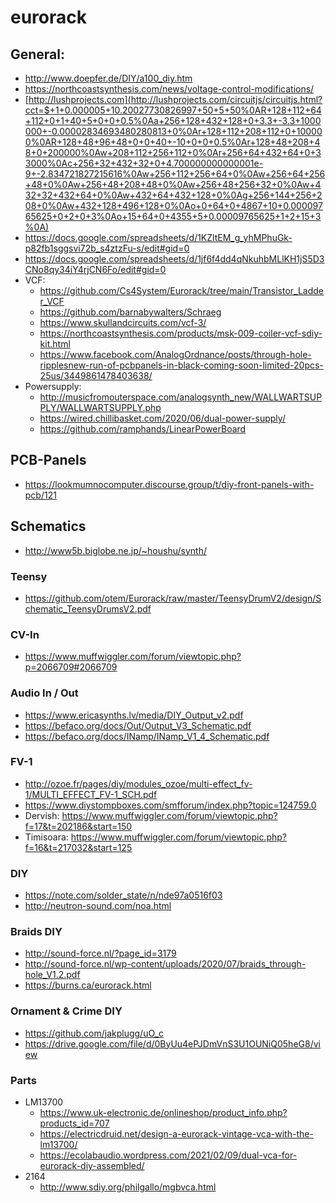 # eurorack

## General:
 * http://www.doepfer.de/DIY/a100_diy.htm
 * https://northcoastsynthesis.com/news/voltage-control-modifications/
 * [http://lushprojects.com](http://lushprojects.com/circuitjs/circuitjs.html?cct=$+1+0.000005+10.20027730826997+50+5+50%0AR+128+112+64+112+0+1+40+5+0+0+0.5%0Aa+256+128+432+128+0+3.3+-3.3+1000000+-0.00002834693480280813+0%0Ar+128+112+208+112+0+100000%0AR+128+48+96+48+0+0+40+-10+0+0+0.5%0Ar+128+48+208+48+0+200000%0Aw+208+112+256+112+0%0Ar+256+64+432+64+0+33000%0Ac+256+32+432+32+0+4.700000000000001e-9+-2.834721827215616%0Aw+256+112+256+64+0%0Aw+256+64+256+48+0%0Aw+256+48+208+48+0%0Aw+256+48+256+32+0%0Aw+432+32+432+64+0%0Aw+432+64+432+128+0%0Ag+256+144+256+208+0%0Aw+432+128+496+128+0%0Ao+0+64+0+4867+10+0.00009765625+0+2+0+3%0Ao+15+64+0+4355+5+0.00009765625+1+2+15+3%0A)
 * https://docs.google.com/spreadsheets/d/1KZltEM_g_yhMPhuGk-p82fb1sggsvi72b_s4ztzFu-s/edit#gid=0
 * https://docs.google.com/spreadsheets/d/1jf6f4dd4qNkuhbMLlKH1jS5D3CNo8qy34iY4rjCN6Fo/edit#gid=0
 * VCF:
   * https://github.com/Cs4System/Eurorack/tree/main/Transistor_Ladder_VCF
   * https://github.com/barnabywalters/Schraeg
   * https://www.skullandcircuits.com/vcf-3/
   * https://northcoastsynthesis.com/products/msk-009-coiler-vcf-sdiy-kit.html
   * https://www.facebook.com/AnalogOrdnance/posts/through-hole-ripplesnew-run-of-pcbpanels-in-black-coming-soon-limited-20pcs-25us/3449861478403638/
 * Powersupply:
   * http://musicfromouterspace.com/analogsynth_new/WALLWARTSUPPLY/WALLWARTSUPPLY.php
   * https://wired.chillibasket.com/2020/06/dual-power-supply/
   * https://github.com/ramphands/LinearPowerBoard
## PCB-Panels
 * https://lookmumnocomputer.discourse.group/t/diy-front-panels-with-pcb/121
## Schematics
 * http://www5b.biglobe.ne.jp/~houshu/synth/
### Teensy
 * https://github.com/otem/Eurorack/raw/master/TeensyDrumV2/design/Schematic_TeensyDrumsV2.pdf
### CV-In
 * https://www.muffwiggler.com/forum/viewtopic.php?p=2066709#2066709
### Audio In / Out
 * https://www.ericasynths.lv/media/DIY_Output_v2.pdf
 * https://befaco.org/docs/Out/Output_V3_Schematic.pdf
 * https://befaco.org/docs/INamp/INamp_V1_4_Schematic.pdf
### FV-1
 * http://ozoe.fr/pages/diy/modules_ozoe/multi-effect_fv-1/MULTI_EFFECT_FV-1_SCH.pdf
 * https://www.diystompboxes.com/smfforum/index.php?topic=124759.0
 * Dervish: https://www.muffwiggler.com/forum/viewtopic.php?f=17&t=202186&start=150
 * Timisoara: https://www.muffwiggler.com/forum/viewtopic.php?f=16&t=217032&start=125
### DIY
 * https://note.com/solder_state/n/nde97a0516f03
 * http://neutron-sound.com/noa.html
### Braids DIY
 * http://sound-force.nl/?page_id=3179
 * http://sound-force.nl/wp-content/uploads/2020/07/braids_through-hole_V1.2.pdf
 * https://burns.ca/eurorack.html
### Ornament & Crime DIY
 * https://github.com/jakplugg/uO_c
 * https://drive.google.com/file/d/0ByUu4ePJDmVnS3U1OUNiQ05heG8/view
### Parts
 * LM13700
   * https://www.uk-electronic.de/onlineshop/product_info.php?products_id=707
   * https://electricdruid.net/design-a-eurorack-vintage-vca-with-the-lm13700/
   * https://ecolabaudio.wordpress.com/2021/02/09/dual-vca-for-eurorack-diy-assembled/
 * 2164
   * http://www.sdiy.org/philgallo/mgbvca.html  
